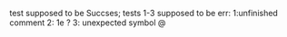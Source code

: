 test supposed to be Succses;
tests 1-3 supposed to be err:
	1:unfinished comment
	2: 1e ?
	3: unexpected symbol @
